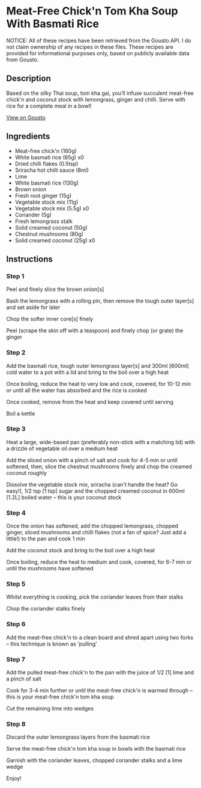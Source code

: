 # Meat-Free Chick'n Tom Kha Soup With Basmati Rice

NOTICE: All of these recipes have been retrieved from the Gousto API. I do not claim ownership of any recipes in these files. These recipes are provided for informational purposes only, based on publicly available data from Gousto.

## Description

Based on the silky Thai soup, tom kha gai, you’ll infuse succulent meat-free chick'n and coconut stock with lemongrass, ginger and chilli. Serve with rice for a complete meal in a bowl!

[View on Gousto](https://www.gousto.co.uk/recipes/cookbook/meat-free-chickn-tom-kha-soup-with-basmati-rice)

## Ingredients

- Meat-free chick'n (160g)
- White basmati rice (65g) x0
- Dried chilli flakes (0.5tsp)
- Sriracha hot chilli sauce (8ml)
- Lime
- White basmati rice (130g)
- Brown onion
- Fresh root ginger (15g)
- Vegetable stock mix (11g)
- Vegetable stock mix (5.5g) x0
- Coriander (5g)
- Fresh lemongrass stalk
- Solid creamed coconut (50g)
- Chestnut mushrooms (80g)
- Solid creamed coconut (25g) x0

## Instructions


### Step 1

Peel and finely slice the brown onion<span class="text-danger">[s]</span>

Bash the lemongrass with a rolling pin, then remove the tough outer layer<span class="text-danger">[s] </span>and set aside for later

Chop the softer inner core<span class="text-danger">[s] </span>finely

Peel (scrape the skin off with a teaspoon) and finely chop (or grate) the ginger


### Step 2

Add the basmati rice, tough outer lemongrass layer<span class="text-danger">[s]</span> and 300ml <span class="text-danger">[600ml] </span>cold water to a pot with a lid and bring to the boil over a high heat

Once boiling, reduce the heat to very low and cook, covered, for 10-12 min or until all the water has absorbed and the rice is cooked

Once cooked, remove from the heat and keep covered until serving

Boil a kettle


### Step 3

Heat a large, wide-based pan (preferably non-stick with a matching lid) with a drizzle of vegetable oil over a medium heat

Add the sliced onion with a pinch of salt and cook for 4-5 min or until softened, then, slice the chestnut mushrooms finely and chop the creamed coconut roughly

Dissolve the vegetable stock mix, sriracha (can't handle the heat? Go easy!), 1/2 tsp <span class="text-danger">[1 tsp] </span>sugar and the chopped creamed coconut in 600ml<span class="text-danger"> [1.2L] </span>boiled water – this is your coconut stock


### Step 4

Once the onion has softened, add the chopped lemongrass, chopped ginger, sliced mushrooms and chilli flakes (not a fan of spice? Just add a little!) to the pan and cook 1 min

Add the coconut stock and bring to the boil over a high heat

Once boiling, reduce the heat to medium and cook, covered, for 6-7 min or until the mushrooms have softened


### Step 5

Whilst everything is cooking, pick the coriander leaves from their stalks

Chop the coriander stalks finely


### Step 6

Add the meat-free chick'n to a clean board and shred apart using two forks – this technique is known as 'pulling'


### Step 7

Add the pulled meat-free chick'n to the pan with the juice of 1/2 <span class="text-danger">[1]</span> lime and a pinch of salt

Cook for 3-4 min further or until the meat-free chick'n is warmed through – this is your meat-free chick'n tom kha soup

Cut the remaining lime into wedges

### Step 8

Discard the outer lemongrass layers from the basmati rice

Serve the meat-free chick'n tom kha soup in bowls with the basmati rice

Garnish with the coriander leaves, chopped coriander stalks and a lime wedge

Enjoy!

